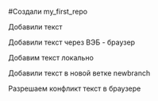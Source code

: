 #Создали my_first_repo


Добавили текст


Добавили текст через ВЭБ - браузер


Добавим текст локально


Добавили текст в новой ветке newbranch


Разрешаем конфликт текст в браузере
